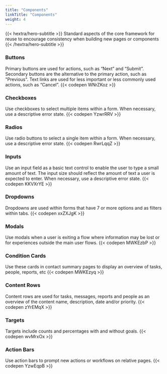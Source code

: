 ```yaml
---
title: "Components"
linkTitle: "Components"
weight: 4
---
```


{{< hextra/hero-subtitle >}}
  Standard aspects of the core framework for reuse to encourage consistency when building new pages or components 
{{< /hextra/hero-subtitle >}}

### Buttons
Primary buttons are used for actions, such as “Next” and “Submit”. Secondary buttons are the alternative to the primary action, such as "Previous". Text links are used for less important or less commonly used actions, such as “Cancel”.
{{< codepen WNrZKoz >}}

### Checkboxes
Use checkboxes to select multiple items within a form. When necessary, use a descriptive error state.
{{< codepen YzwrRRV >}}

### Radios
Use radio buttons to select a single item within a form. When necessary, use a descriptive error state.
{{< codepen RwrLqqZ >}}

### Inputs
Use an input field as a basic text control to enable the user to type a small amount of text. The input size should reflect the amount of text a user is expected to enter. When necessary, use a descriptive error state.
{{< codepen KKVXrYE >}}

### Dropdowns
Dropdowns are used within forms that have 7 or more options and as filters within tabs.
{{< codepen xxZXJgK >}}

### Modals
Use modals when a user is exiting a flow where information may be lost or for experiences outside the main user flows.
{{< codepen MWKEzbP >}}

### Condition Cards
Use these cards in contact summary pages to display an overview of tasks, people, reports, etc
{{< codepen MWKEzyq >}}

### Content Rows
Content rows are used for tasks, messages, reports and people as an overview of the content name, description, date and/or priority.
{{< codepen zYrEMqX >}}

### Targets
Targets include counts and percentages with and without goals.
{{< codepen wvMrxOx >}}

### Action Bars
Use action bars to prompt new actions or workflows on relative pages.
{{< codepen YzwEqpB >}}